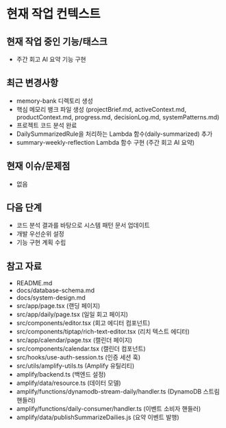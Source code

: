 # 현재 작업 컨텍스트

## 현재 작업 중인 기능/태스크
- 주간 회고 AI 요약 기능 구현

## 최근 변경사항
- memory-bank 디렉토리 생성
- 핵심 메모리 뱅크 파일 생성 (projectBrief.md, activeContext.md, productContext.md, progress.md, decisionLog.md, systemPatterns.md)
- 프로젝트 코드 분석 완료
- DailySummarizedRule을 처리하는 Lambda 함수(daily-summarized) 추가
- summary-weekly-reflection Lambda 함수 구현 (주간 회고 AI 요약)

## 현재 이슈/문제점
- 없음

## 다음 단계
- 코드 분석 결과를 바탕으로 시스템 패턴 문서 업데이트
- 개발 우선순위 설정
- 기능 구현 계획 수립

## 참고 자료
- README.md
- docs/database-schema.md
- docs/system-design.md
- src/app/page.tsx (랜딩 페이지)
- src/app/daily/page.tsx (일일 회고 페이지)
- src/components/editor.tsx (회고 에디터 컴포넌트)
- src/components/tiptap/rich-text-editor.tsx (리치 텍스트 에디터)
- src/app/calendar/page.tsx (캘린더 페이지)
- src/components/calendar.tsx (캘린더 컴포넌트)
- src/hooks/use-auth-session.ts (인증 세션 훅)
- src/utils/amplify-utils.ts (Amplify 유틸리티)
- amplify/backend.ts (백엔드 설정)
- amplify/data/resource.ts (데이터 모델)
- amplify/functions/dynamodb-stream-daily/handler.ts (DynamoDB 스트림 핸들러)
- amplify/functions/daily-consumer/handler.ts (이벤트 소비자 핸들러)
- amplify/data/publishSummarizeDailies.js (요약 이벤트 발행)